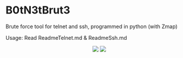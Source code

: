 # B0tN3tBrut3
Brute force tool for telnet and ssh, programmed in python (with Zmap)

Usage: Read ReadmeTelnet.md & ReadmeSsh.md
<center>
  
  
  
  
  
  <img src="https://raw.githubusercontent.com/XeljomudoX/TelnetBrute.py/master/lul.png">     <img src="https://raw.githubusercontent.com/YourAnonXelj/B0tN3tBrut3/master/lul2.png">

  
  
  
  
  
  
  </center>
